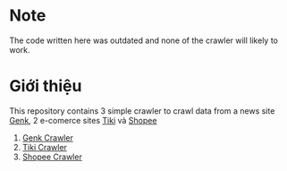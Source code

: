 # Note
The code written here was outdated and none of the crawler will likely to work.

# Giới thiệu  
This repository contains 3 simple crawler to crawl data from a news site [Genk](https://genk.vn), 2 e-comerce sites [Tiki](https://tiki.vn) và [Shopee](https://shopee.vn)
1. [Genk Crawler](https://github.com/minhmoc710/NguyenDucMinh_18020906_Nhom4_Crawler/tree/master/GenkCrawler)
2. [Tiki Crawler](https://github.com/minhmoc710/NguyenDucMinh_18020906_Nhom4_Crawler/tree/master/Tiki)
3. [Shopee Crawler](https://github.com/minhmoc710/NguyenDucMinh_18020906_Nhom4_Crawler/tree/master/ShopeeCrawler)
